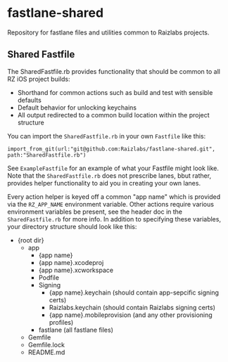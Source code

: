 # fastlane-shared

Repository for fastlane files and utilities common to Raizlabs projects.

## Shared Fastfile

The SharedFastfile.rb provides functionality that should be common to all RZ iOS project builds:

- Shorthand for common actions such as build and test with sensible defaults
- Default behavior for unlocking keychains
- All output redirected to a common build location within the project structure

You can import the `SharedFastfile.rb` in your own `Fastfile` like this:

```
import_from_git(url:"git@github.com:Raizlabs/fastlane-shared.git", path:"SharedFastfile.rb")
```
See `ExampleFastfile` for an example of what your Fastfile might look like. Note that the `SharedFastfile.rb` does not prescribe lanes, bbut rather, provides helper functionality to aid you in creating your own lanes. 

Every action helper is keyed off a common "app name" which is provided via the `RZ_APP_NAME` environment variable. Other actions require various environment variables be present, see the header doc in the `SharedFastfile.rb` for more info. In addition to specifying these variables, your directory structure should look like this:

- {root dir}
	- app
		- {app name}
		- {app name}.xcodeproj
		- {app name}.xcworkspace
		- Podfile
		- Signing
			- {app name}.keychain (should contain app-sepcific signing certs)
			- Raizlabs.keychain (should contain Raizlabs signing certs)
			- {app name}.mobileprovision (and any other provisioning profiles)
		- fastlane (all fastlane files)
	- Gemfile
	- Gemfile.lock
	- README.md


